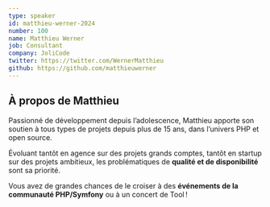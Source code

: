 ```yaml
---
type: speaker
id: matthieu-werner-2024
number: 100
name: Matthieu Werner
job: Consultant
company: JoliCode
twitter: https://twitter.com/WernerMatthieu
github: https://github.com/matthieuwerner
---
```


## À propos de Matthieu

Passionné de développement depuis l’adolescence, Matthieu apporte son soutien à tous types de projets depuis plus de 15 ans, dans l’univers PHP et open source.

Évoluant tantôt en agence sur des projets grands comptes, tantôt en startup sur des projets ambitieux, les problématiques de **qualité et de disponibilité** sont sa priorité.

Vous avez de grandes chances de le croiser à des **événements de la communauté PHP/Symfony** ou à un concert de Tool !
